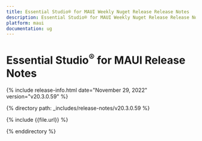 ```yaml
---
title: Essential Studio® for MAUI Weekly Nuget Release Release Notes  
description: Essential Studio® for MAUI Weekly Nuget Release Release Notes  
platform: maui
documentation: ug
---
```


# Essential Studio<sup>®</sup> for MAUI  Release Notes  

{% include release-info.html date="November 29, 2022"  version="v20.3.0.59" %} 

{% directory path: _includes/release-notes/v20.3.0.59 %}

{% include {{file.url}} %}

{% enddirectory %}